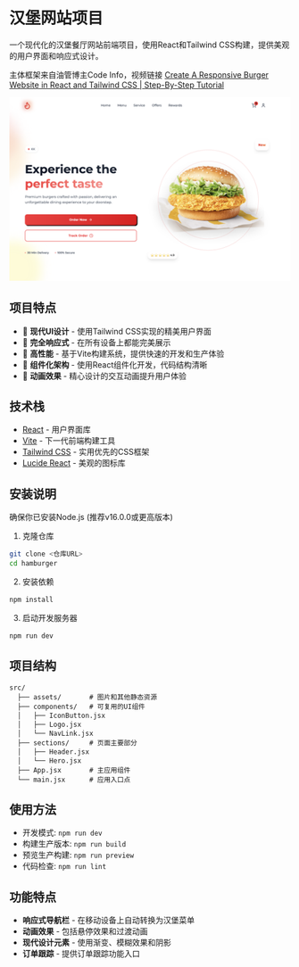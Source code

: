 # 汉堡网站项目

一个现代化的汉堡餐厅网站前端项目，使用React和Tailwind CSS构建，提供美观的用户界面和响应式设计。

主体框架来自油管博主Code Info，视频链接 [Create A Responsive Burger Website in React and Tailwind CSS | Step-By-Step Tutorial](https://www.youtube.com/watch?v=Yr74_n83ipQ)

![汉堡网站预览](/src/assets/result.png)


## 项目特点

- 🎨 **现代UI设计** - 使用Tailwind CSS实现的精美用户界面
- 📱 **完全响应式** - 在所有设备上都能完美展示
- 🚀 **高性能** - 基于Vite构建系统，提供快速的开发和生产体验
- 🧩 **组件化架构** - 使用React组件化开发，代码结构清晰
- 💫 **动画效果** - 精心设计的交互动画提升用户体验

## 技术栈

- [React](https://reactjs.org/) - 用户界面库
- [Vite](https://vitejs.dev/) - 下一代前端构建工具
- [Tailwind CSS](https://tailwindcss.com/) - 实用优先的CSS框架
- [Lucide React](https://lucide.dev/) - 美观的图标库

## 安装说明

确保你已安装Node.js (推荐v16.0.0或更高版本)

1. 克隆仓库
```bash
git clone <仓库URL>
cd hamburger
```

2. 安装依赖
```bash
npm install
```

3. 启动开发服务器
```bash
npm run dev
```

## 项目结构

```
src/
  ├── assets/       # 图片和其他静态资源
  ├── components/   # 可复用的UI组件
  │   ├── IconButton.jsx
  │   ├── Logo.jsx
  │   └── NavLink.jsx
  ├── sections/     # 页面主要部分
  │   ├── Header.jsx
  │   └── Hero.jsx
  ├── App.jsx       # 主应用组件
  └── main.jsx      # 应用入口点
```

## 使用方法

- 开发模式: `npm run dev`
- 构建生产版本: `npm run build`
- 预览生产构建: `npm run preview`
- 代码检查: `npm run lint`

## 功能特点

- **响应式导航栏** - 在移动设备上自动转换为汉堡菜单
- **动画效果** - 包括悬停效果和过渡动画
- **现代设计元素** - 使用渐变、模糊效果和阴影
- **订单跟踪** - 提供订单跟踪功能入口


